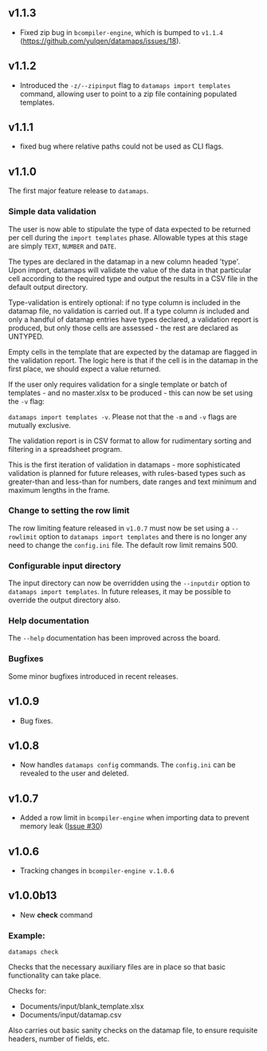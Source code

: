 ## v1.1.3

* Fixed zip bug in `bcompiler-engine`, which is bumped to `v1.1.4`
(https://github.com/yulqen/datamaps/issues/18).

## v1.1.2

* Introduced the `-z/--zipinput` flag to `datamaps import templates` command,
    allowing user to point to a zip file containing populated templates.

## v1.1.1

* fixed bug where relative paths could not be used as CLI flags.

## v1.1.0

The first major feature release to `datamaps`.

### Simple data validation

The user is now able to stipulate the type of data expected to be
returned per cell during the `import templates` phase. Allowable types at this
stage are simply `TEXT`, `NUMBER` and `DATE`.

The types are declared in the datamap in a new column headed 'type'. Upon
import, datamaps will validate the value of the data in that particular cell
according to the required type and output the results in a CSV file in the
default output directory.

Type-validation is entirely optional: if no type column is included in the
datamap file, no validation is carried out. If a type column *is* included and
only a handful of datamap entries have types declared, a validation report is
produced, but only those cells are assessed - the rest are declared as UNTYPED.

Empty cells in the template that are expected by the datamap are flagged in the
validation report. The logic here is that if the cell is in the datamap in the
first place, we should expect a value returned.

If the user only requires validation for a single template or batch of
templates - and no master.xlsx to be produced - this can now be set using the
`-v` flag:

`datamaps import templates -v`. Please not that the `-m` and `-v` flags are
mutually exclusive.

The validation report is in CSV format to allow for rudimentary sorting and
filtering in a spreadsheet program.

This is the first iteration of validation in datamaps - more sophisticated
validation is planned for future releases, with rules-based types such as 
greater-than and less-than for numbers, date ranges and text minimum and maximum 
lengths in the frame.

### Change to setting the row limit

The row limiting feature released in `v1.0.7` must now be set using
a `--rowlimit` option to `datamaps import templates` and there is no longer any
need to change the `config.ini` file.  The default row limit remains 500.

### Configurable input directory

The input directory can now be overridden using the `--inputdir` option to
`datamaps import templates`. In future releases, it may be possible to override
the output directory also.

### Help documentation

The `--help` documentation has been improved across the board.

### Bugfixes

Some minor bugfixes introduced in recent releases.


## v1.0.9

* Bug fixes.

## v1.0.8

* Now handles `datamaps config` commands. The `config.ini` can be revealed to
  the user and deleted.

## v1.0.7

* Added a row limit in `bcompiler-engine` when importing data to prevent memory leak ([Issue #30](https://github.com/yulqen/bcompiler-engine/issues/30))

## v1.0.6

* Tracking changes in `bcompiler-engine v.1.0.6`

## v1.0.0b13

* New **check** command

### Example:

```
datamaps check
```

Checks that the necessary auxiliary files are in place so that basic
functionality can take place.

Checks for:

* Documents/input/blank_template.xlsx
* Documents/input/datamap.csv

Also carries out basic sanity checks on the datamap file, to ensure requisite
headers, number of fields, etc.
